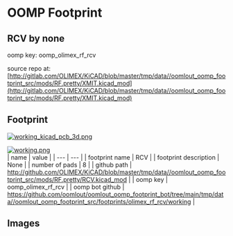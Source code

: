 # OOMP Footprint  
## RCV  by none  
  
oomp key: oomp_olimex_rf_rcv  
  
source repo at: [http://gitlab.com/OLIMEX/KiCAD/blob/master/tmp/data//oomlout_oomp_footprint_src/mods/RF.pretty/XMIT.kicad_mod](http://gitlab.com/OLIMEX/KiCAD/blob/master/tmp/data//oomlout_oomp_footprint_src/mods/RF.pretty/XMIT.kicad_mod)  
## Footprint  
  
[![working_kicad_pcb_3d.png](working_kicad_pcb_3d_600.png)](working_kicad_pcb_3d.png)  
  
[![working.png](working_600.png)](working.png)  
| name | value | 
| --- | --- | 
| footprint name | RCV | 
| footprint description | None | 
| number of pads | 8 | 
| github path | http://github.com/OLIMEX/KiCAD/blob/master/tmp/data//oomlout_oomp_footprint_src/mods/RF.pretty/RCV.kicad_mod | 
| oomp key | oomp_olimex_rf_rcv | 
| oomp bot github | https://github.com/oomlout/oomlout_oomp_footprint_bot/tree/main/tmp/data//oomlout_oomp_footprint_src/footprints/olimex_rf_rcv/working | 
## Images  
